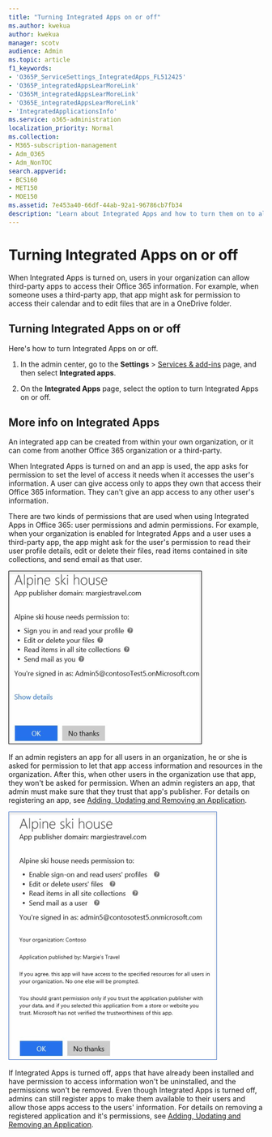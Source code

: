 ```yaml
---
title: "Turning Integrated Apps on or off"
ms.author: kwekua
author: kwekua
manager: scotv
audience: Admin
ms.topic: article
f1_keywords:
- 'O365P_ServiceSettings_IntegratedApps_FL512425'
- 'O365P_integratedAppsLearMoreLink'
- 'O365M_integratedAppsLearMoreLink'
- 'O365E_integratedAppsLearMoreLink'
- 'IntegratedApplicationsInfo'
ms.service: o365-administration
localization_priority: Normal
ms.collection:
- M365-subscription-management
- Adm_O365
- Adm_NonTOC
search.appverid:
- BCS160
- MET150
- MOE150
ms.assetid: 7e453a40-66df-44ab-92a1-96786cb7fb34
description: "Learn about Integrated Apps and how to turn them on to allow third-party apps to access users' Office 365 information."
---
```


# Turning Integrated Apps on or off

When Integrated Apps is turned on, users in your organization can allow third-party apps to access their Office 365 information. For example, when someone uses a third-party app, that app might ask for permission to access their calendar and to edit files that are in a OneDrive folder.

## Turning Integrated Apps on or off
<a name="__toc379982114"> </a>

Here's how to turn Integrated Apps on or off.

1. In the admin center, go to the **Settings** \> [Services &amp; add-ins](https://go.microsoft.com/fwlink/p/?linkid=2053743) page, and then select **Integrated apps**.

2. On the **Integrated Apps** page, select the option to turn Integrated Apps on or off.

## More info on Integrated Apps
<a name="__toc379982114"> </a>

An integrated app can be created from within your own organization, or it can come from another Office 365 organization or a third-party.

When Integrated Apps is turned on and an app is used, the app asks for permission to set the level of access it needs when it accesses the user's information. A user can give access only to apps they own that access their Office 365 information. They can't give an app access to any other user's information.

There are two kinds of permissions that are used when using Integrated Apps in Office 365: user permissions and admin permissions. For example, when your organization is enabled for Integrated Apps and a user uses a third-party app, the app might ask for the user's permission to read their user profile details, edit or delete their files, read items contained in site collections, and send email as that user.

![Integrated Apps User Permissions](../media/bb9a6cf8-da39-4ac0-9e40-cde03a81c121.gif)

If an admin registers an app for all users in an organization, he or she is asked for permission to let that app access information and resources in the organization. After this, when other users in the organization use that app, they won't be asked for permission. When an admin registers an app, that admin must make sure that they trust that app's publisher. For details on registering an app, see [Adding, Updating and Removing an Application](https://go.microsoft.com/fwlink/p/?LinkID=518600).

![Integrated Apps Admin Permissions](../media/e24aa504-bf10-446c-a9d5-45a6f2655187.gif)

If Integrated Apps is turned off, apps that have already been installed and have permission to access information won't be uninstalled, and the permissions won't be removed. Even though Integrated Apps is turned off, admins can still register apps to make them available to their users and allow those apps access to the users' information. For details on removing a registered application and it's permissions, see [Adding, Updating and Removing an Application](https://go.microsoft.com/fwlink/?LinkID=518600&amp;clcid=0x409).



